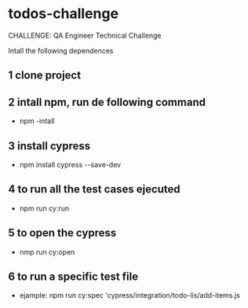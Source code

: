 # todos-challenge
CHALLENGE:  QA Engineer Technical Challenge

Intall the following dependences

## 1 clone project
## 2 intall npm, run de following command 
  - npm -intall

## 3 install cypress
  - npm install cypress --save-dev

## 4 to run all the test cases ejecuted
 - npm run cy:run

## 5 to open the cypress
  - nmp run cy:open

## 6 to run a specific test file
  - ejample:  npm run cy:spec 'cypress/integration/todo-lis/add-items.js

